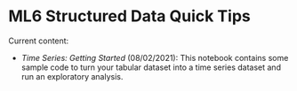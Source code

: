 # ML6 Structured Data Quick Tips

Current content:

- _Time Series: Getting Started_ (08/02/2021):
This notebook contains some sample code to turn your tabular dataset into a time series dataset and run an exploratory analysis.
